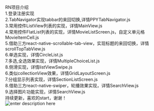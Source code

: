 RN项目介绍<br> 
1.登录注册实现<br>
2.TabNavigator实现tabbar的来回切换,详情PPYTabNavigator.js<br>
3.常用控件ListView列表的实现，详情MainView.js<br> 
4.常用控件FlatList列表的实现，详情MovieListScreen.js，自定义单元格MovieItemCell.js<br> 
5.借助三方react-native-scrollable-tab-view，实现标题的来回切换，详情scrollTopTabView.js<br> 
6.单选实现，详情CircleList.js<br> 
7.多选,全选效果实现，详情MultipleChoiceList.js<br> 
8.侧滑实现，详情listViewSwipe.js<br> 
6.类似collectionView效果，详情GridLayoutScreen.js<br> 
7.分组显示列表实现，详情SectionListScreen.js<br> 
8.借助三方react-native-swiper，轮播效果实现，详情SearchView.js<br> 
9.选择图片功能实现，详情SearchView.js<br> 
持续更新，喜欢的start，谢谢！<br> 
![enter description here](https://upload-images.jianshu.io/upload_images/2126823-bad2d7be741d520b.gif?imageMogr2/auto-orient/strip)
